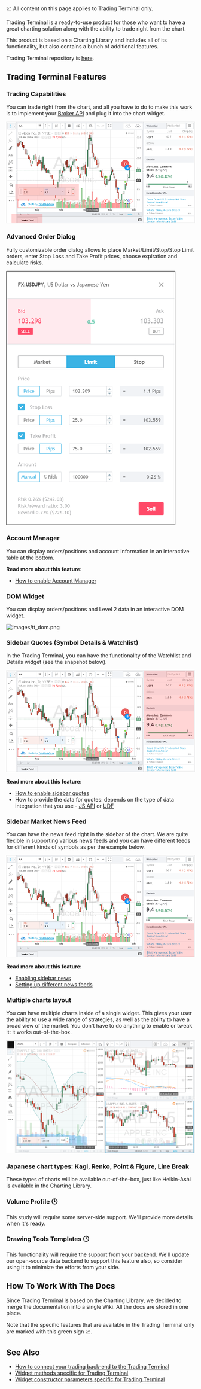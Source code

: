 :chart: All content on this page applies to Trading Terminal only.

Trading Terminal is a ready-to-use product for those who want to have a great charting solution along with the ability to trade right from the chart.

This product is based on a Charting Library and includes all of its functionality, but also contains a bunch of additional features.

Trading Terminal repository is [here](https://github.com/Abolfazl2647/Charts/blob/main/https://github.com/tradingview/trading_platform).

## Trading Terminal Features

### Trading Capabilities

You can trade right from the chart, and all you have to do to make this work is to implement your [Broker API](https://github.com/Abolfazl2647/Charts/blob/main/Broker-API) and plug it into the chart widget.

![images/tt_trading.png](https://github.com/Abolfazl2647/Charts/blob/main/images/tt_trading.png)

### Advanced Order Dialog

Fully customizable order dialog allows to place Market/Limit/Stop/Stop Limit orders, enter Stop Loss and Take Profit prices,
choose expiration and calculate risks.

![images/tt_orderdialog.png](https://github.com/Abolfazl2647/Charts/blob/main/images/tt_orderdialog.png)

### Account Manager

You can display orders/positions and account information in an interactive table at the bottom.

**Read more about this feature:**

- [How to enable Account Manager](https://github.com/Abolfazl2647/Charts/blob/main/Account-Manager)

### DOM Widget

You can display orders/positions and Level 2 data in an interactive DOM widget.

![images/tt_dom.png](https://github.com/Abolfazl2647/Charts/blob/main/images/tt_dom.png)

### Sidebar Quotes (Symbol Details & Watchlist)

In the Trading Terminal, you can have the functionality of the Watchlist and Details widget (see the snapshot below).

![images/tt_top.png](https://github.com/Abolfazl2647/Charts/blob/main/images/tt_top.png)

**Read more about this feature:**

- [How to enable sidebar quotes](https://github.com/Abolfazl2647/Charts/blob/main/Widget-Constructor#widgetbar)
- How to provide the data for quotes: depends on the type of data integration that you use - [JS API](https://github.com/Abolfazl2647/Charts/blob/main/JS-Api#trading-terminal-specific) or [UDF](https://github.com/Abolfazl2647/Charts/blob/main/UDF#quotes)

### Sidebar Market News Feed

You can have the news feed right in the sidebar of the chart. We are quite flexible in supporting various news feeds and you can have different feeds for different kinds of symbols as per the example below.

![images/tt_bottom.png](https://github.com/Abolfazl2647/Charts/blob/main/images/tt_bottom.png)

**Read more about this feature:**

- [Enabling sidebar news](https://github.com/Abolfazl2647/Charts/blob/main/Widget-Constructor#widgetbar)
- [Setting up different news feeds](https://github.com/Abolfazl2647/Charts/blob/main/Widget-Constructor#rss_news_feed)

### Multiple charts layout

You can have multiple charts inside of a single widget. This gives your user the ability to use a wide range of strategies, as well as the ability to have a broad view of the market. You don't have to do anything to enable or tweak it: it works out-of-the-box.

![images/tt_charts.png](https://github.com/Abolfazl2647/Charts/blob/main/images/tt_charts.png)

### Japanese chart types: Kagi, Renko, Point & Figure, Line Break

These types of charts will be available out-of-the-box, just like Heikin-Ashi is available in the Charting Library.

<!-- markdownlint-disable no-trailing-punctuation -->

### Volume Profile :clock4:

This study will require some server-side support. We'll provide more details when it's ready.

### Drawing Tools Templates :clock4:

This functionality will require the support from your backend. We'll update our open-source data backend to support this feature also, so consider using it to minimize the efforts from your side.

<!-- markdownlint-enable no-trailing-punctuation -->

## How To Work With The Docs

Since Trading Terminal is based on the Charting Library, we decided to merge the documentation into a single Wiki.
All the docs are stored in one place.

Note that the specific features that are available in the Trading Terminal only are marked with this green sign :chart:.

## See Also

- [How to connect your trading back-end to the Trading Terminal](https://github.com/Abolfazl2647/Charts/blob/main/Broker-API)
- [Widget methods specific for Trading Terminal](https://github.com/Abolfazl2647/Charts/blob/main/Widget-Methods#chart-trading-terminal-only)
- [Widget constructor parameters specific for Trading Terminal](https://github.com/Abolfazl2647/Charts/blob/main/Widget-Constructor#trading-terminal-only)
